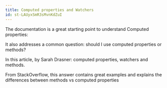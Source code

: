 ```yaml
---
title: Computed properties and Watchers
id: st-LAUyxSmR3sMvnKdZuI
---
```


The documentation is a great starting point to understand Computed properties:

<link-bookmark href="https://vuejs.org/v2/guide/computed.html" title="Computed Properties and Watchers
">It also addresses a common question: should I use computed properties or methods?</link-bookmark>

<link-bookmark href="https://www.youtube.com/watch?v=NK-Cy4IHwI4" title="Intro to Vue.js: Computed Properties"></link-bookmark>

<link-bookmark href="https://css-tricks.com/methods-computed-and-watchers-in-vue-js/" title="Methods, Computed, and Watchers in Vue.js">In this article, by Sarah Drasner: computed properties, watchers and methods.</link-bookmark>

<link-bookmark href="https://stackoverflow.com/questions/44350862/method-vs-computed-in-vue/44350932#44350932" title="Method vs Computed in Vue">From StackOverflow, this answer contains great examples and explains the differences between methods vs computed properties</link-bookmark>
